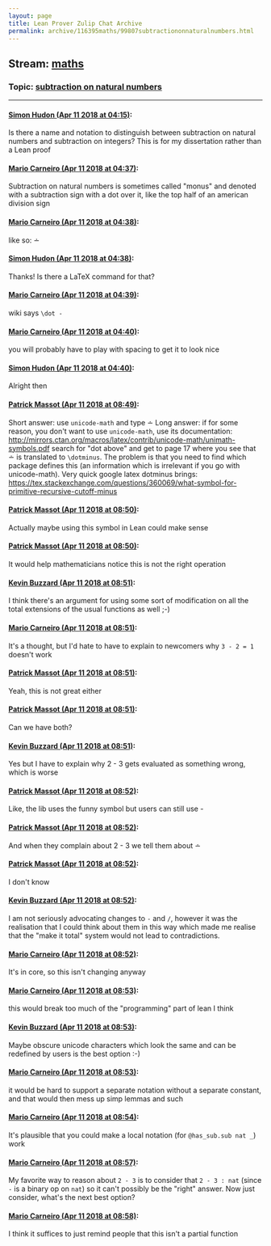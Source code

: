```yaml
---
layout: page
title: Lean Prover Zulip Chat Archive 
permalink: archive/116395maths/99807subtractiononnaturalnumbers.html
---
```


## Stream: [maths](index.html)
### Topic: [subtraction on natural numbers](99807subtractiononnaturalnumbers.html)

---

#### [Simon Hudon (Apr 11 2018 at 04:15)](https://leanprover.zulipchat.com/#narrow/stream/116395-maths/topic/subtraction%20on%20natural%20numbers/near/124913490):
Is there a name and notation to distinguish between subtraction on natural numbers and subtraction on integers? This is for my dissertation rather than a Lean proof

#### [Mario Carneiro (Apr 11 2018 at 04:37)](https://leanprover.zulipchat.com/#narrow/stream/116395-maths/topic/subtraction%20on%20natural%20numbers/near/124914007):
Subtraction on natural numbers is sometimes called "monus" and denoted with a subtraction sign with a dot over it, like the top half of an american division sign

#### [Mario Carneiro (Apr 11 2018 at 04:38)](https://leanprover.zulipchat.com/#narrow/stream/116395-maths/topic/subtraction%20on%20natural%20numbers/near/124914047):
like so: ∸

#### [Simon Hudon (Apr 11 2018 at 04:38)](https://leanprover.zulipchat.com/#narrow/stream/116395-maths/topic/subtraction%20on%20natural%20numbers/near/124914053):
Thanks! Is there a LaTeX command for that?

#### [Mario Carneiro (Apr 11 2018 at 04:39)](https://leanprover.zulipchat.com/#narrow/stream/116395-maths/topic/subtraction%20on%20natural%20numbers/near/124914058):
wiki says `\dot -`

#### [Mario Carneiro (Apr 11 2018 at 04:40)](https://leanprover.zulipchat.com/#narrow/stream/116395-maths/topic/subtraction%20on%20natural%20numbers/near/124914101):
you will probably have to play with spacing to get it to look nice

#### [Simon Hudon (Apr 11 2018 at 04:40)](https://leanprover.zulipchat.com/#narrow/stream/116395-maths/topic/subtraction%20on%20natural%20numbers/near/124914108):
Alright then

#### [Patrick Massot (Apr 11 2018 at 08:49)](https://leanprover.zulipchat.com/#narrow/stream/116395-maths/topic/subtraction%20on%20natural%20numbers/near/124920713):
Short answer: use `unicode-math` and type ∸
Long answer: if for some reason, you don't want to use `unicode-math`, use its documentation: http://mirrors.ctan.org/macros/latex/contrib/unicode-math/unimath-symbols.pdf search for "dot above" and get to page 17 where you see that ∸ is translated to `\dotminus`.  The problem is that you need to find which package defines this (an information which is irrelevant if you go with unicode-math). Very quick google latex dotminus brings: https://tex.stackexchange.com/questions/360069/what-symbol-for-primitive-recursive-cutoff-minus

#### [Patrick Massot (Apr 11 2018 at 08:50)](https://leanprover.zulipchat.com/#narrow/stream/116395-maths/topic/subtraction%20on%20natural%20numbers/near/124920758):
Actually maybe using this symbol in Lean could make sense

#### [Patrick Massot (Apr 11 2018 at 08:50)](https://leanprover.zulipchat.com/#narrow/stream/116395-maths/topic/subtraction%20on%20natural%20numbers/near/124920760):
It would help mathematicians notice this is not the right operation

#### [Kevin Buzzard (Apr 11 2018 at 08:51)](https://leanprover.zulipchat.com/#narrow/stream/116395-maths/topic/subtraction%20on%20natural%20numbers/near/124920768):
I think there's an argument for using some sort of modification on all the total extensions of the usual functions as well ;-)

#### [Mario Carneiro (Apr 11 2018 at 08:51)](https://leanprover.zulipchat.com/#narrow/stream/116395-maths/topic/subtraction%20on%20natural%20numbers/near/124920771):
It's a thought, but I'd hate to have to explain to newcomers why `3 - 2 = 1` doesn't work

#### [Patrick Massot (Apr 11 2018 at 08:51)](https://leanprover.zulipchat.com/#narrow/stream/116395-maths/topic/subtraction%20on%20natural%20numbers/near/124920777):
Yeah, this is not great either

#### [Patrick Massot (Apr 11 2018 at 08:51)](https://leanprover.zulipchat.com/#narrow/stream/116395-maths/topic/subtraction%20on%20natural%20numbers/near/124920779):
Can we have both?

#### [Kevin Buzzard (Apr 11 2018 at 08:51)](https://leanprover.zulipchat.com/#narrow/stream/116395-maths/topic/subtraction%20on%20natural%20numbers/near/124920780):
Yes but I have to explain why 2 - 3 gets evaluated as something wrong, which is worse

#### [Patrick Massot (Apr 11 2018 at 08:52)](https://leanprover.zulipchat.com/#narrow/stream/116395-maths/topic/subtraction%20on%20natural%20numbers/near/124920822):
Like, the lib uses the funny symbol but users can still use -

#### [Patrick Massot (Apr 11 2018 at 08:52)](https://leanprover.zulipchat.com/#narrow/stream/116395-maths/topic/subtraction%20on%20natural%20numbers/near/124920824):
And when they complain about 2 - 3 we tell them about ∸

#### [Patrick Massot (Apr 11 2018 at 08:52)](https://leanprover.zulipchat.com/#narrow/stream/116395-maths/topic/subtraction%20on%20natural%20numbers/near/124920825):
I don't know

#### [Kevin Buzzard (Apr 11 2018 at 08:52)](https://leanprover.zulipchat.com/#narrow/stream/116395-maths/topic/subtraction%20on%20natural%20numbers/near/124920826):
I am not seriously advocating changes to `-` and `/`, however it was the realisation that I could think about them in this way which made me realise that the "make it total" system would not lead to contradictions.

#### [Mario Carneiro (Apr 11 2018 at 08:52)](https://leanprover.zulipchat.com/#narrow/stream/116395-maths/topic/subtraction%20on%20natural%20numbers/near/124920827):
It's in core, so this isn't changing anyway

#### [Mario Carneiro (Apr 11 2018 at 08:53)](https://leanprover.zulipchat.com/#narrow/stream/116395-maths/topic/subtraction%20on%20natural%20numbers/near/124920832):
this would break too much of the "programming" part of lean I think

#### [Kevin Buzzard (Apr 11 2018 at 08:53)](https://leanprover.zulipchat.com/#narrow/stream/116395-maths/topic/subtraction%20on%20natural%20numbers/near/124920835):
Maybe obscure unicode characters which look the same and can be redefined by users is the best option :-)

#### [Mario Carneiro (Apr 11 2018 at 08:53)](https://leanprover.zulipchat.com/#narrow/stream/116395-maths/topic/subtraction%20on%20natural%20numbers/near/124920837):
it would be hard to support a separate notation without a separate constant, and that would then mess up simp lemmas and such

#### [Mario Carneiro (Apr 11 2018 at 08:54)](https://leanprover.zulipchat.com/#narrow/stream/116395-maths/topic/subtraction%20on%20natural%20numbers/near/124920885):
It's plausible that you could make a local notation (for `@has_sub.sub nat _`) work

#### [Mario Carneiro (Apr 11 2018 at 08:57)](https://leanprover.zulipchat.com/#narrow/stream/116395-maths/topic/subtraction%20on%20natural%20numbers/near/124920948):
My favorite way to reason about `2 - 3` is to consider that `2 - 3 : nat` (since `-` is a binary op on `nat`) so it can't possibly be the "right" answer. Now just consider, what's the next best option?

#### [Mario Carneiro (Apr 11 2018 at 08:58)](https://leanprover.zulipchat.com/#narrow/stream/116395-maths/topic/subtraction%20on%20natural%20numbers/near/124920993):
I think it suffices to just remind people that this isn't a partial function

